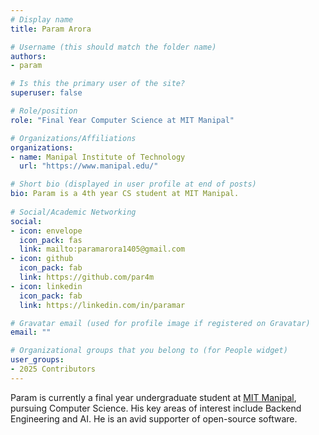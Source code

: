 ```yaml
---
# Display name
title: Param Arora

# Username (this should match the folder name)
authors:
- param

# Is this the primary user of the site?
superuser: false

# Role/position
role: "Final Year Computer Science at MIT Manipal"

# Organizations/Affiliations
organizations:
- name: Manipal Institute of Technology
  url: "https://www.manipal.edu/"

# Short bio (displayed in user profile at end of posts)
bio: Param is a 4th year CS student at MIT Manipal.
  
# Social/Academic Networking
social:
- icon: envelope
  icon_pack: fas
  link: mailto:paramarora1405@gmail.com
- icon: github
  icon_pack: fab
  link: https://github.com/par4m
- icon: linkedin
  icon_pack: fab
  link: https://linkedin.com/in/paramar

# Gravatar email (used for profile image if registered on Gravatar)
email: ""

# Organizational groups that you belong to (for People widget)
user_groups:
- 2025 Contributors
---
```

Param is currently a final year undergraduate student at [MIT Manipal](https://www.manipal.edu), pursuing Computer Science. His key areas of interest include Backend Engineering and AI. He is an avid supporter of open-source software.